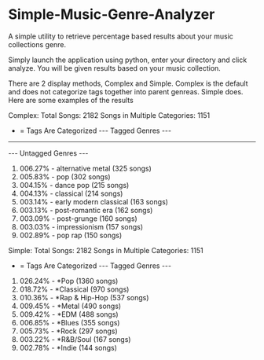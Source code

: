 # Simple-Music-Genre-Analyzer
A simple utility to retrieve percentage based results about your music collections genre.

Simply launch the application using python, enter your directory and click analyze. You will be given results based on your music collection.

There are 2 display methods, Complex and Simple. Complex is the default and does not categorize tags together into parent genreas. Simple does. Here are some examples of the results

Complex:
Total Songs: 2182
Songs in Multiple Categories: 1151
* = Tags Are Categorized
--- Tagged Genres ---
----------------------
--- Untagged Genres ---
001. 006.27% - alternative metal (325 songs)
002. 005.83% - pop (302 songs)
003. 004.15% - dance pop (215 songs)
004. 004.13% - classical (214 songs)
005. 003.14% - early modern classical (163 songs)
006. 003.13% - post-romantic era (162 songs)
007. 003.09% - post-grunge (160 songs)
008. 003.03% - impressionism (157 songs)
009. 002.89% - pop rap (150 songs)

Simple:
Total Songs: 2182
Songs in Multiple Categories: 1151
* = Tags Are Categorized
--- Tagged Genres ---
01. 026.24% - *Pop (1360 songs)
02. 018.72% - *Classical (970 songs)
03. 010.36% - *Rap & Hip-Hop (537 songs)
04. 009.45% - *Metal (490 songs)
05. 009.42% - *EDM (488 songs)
06. 006.85% - *Blues (355 songs)
07. 005.73% - *Rock (297 songs)
08. 003.22% - *R&B/Soul (167 songs)
09. 002.78% - *Indie (144 songs)
